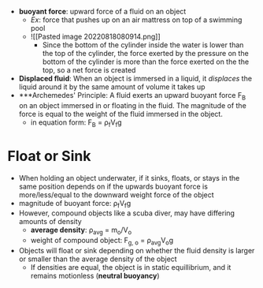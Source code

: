 - **buoyant force**: upward force of a fluid on an object
	- _Ex_: force that pushes up on an air mattress on top of a swimming pool
	- ![[Pasted image 20220818080914.png]]
		- Since the bottom of the cylinder inside the water is lower than the top of the cylinder, the force exerted by the pressure on the bottom of the cylinder is more than the force exerted on the the top, so a net force is created
- **Displaced fluid**: When an object is immersed in a liquid, it *displaces* the liquid around it by the same amount of volume it takes up
- ***Archemedes' Principle: A fluid exerts an upward buoyant force F<sub>B</sub> on an object immersed in or floating in the fluid. The magnitude of the force is equal to the weight of the fluid immersed in the object.
	- in equation form: F<sub>B</sub> = ρ<sub>f</sub>V<sub>f</sub>g

# Float or Sink
- When holding an object underwater, if it sinks, floats, or stays in the same position depends on if the upwards buoyant force is more/less/equal to the downward weight force of the object
- magnitude of buoyant force:  ρ<sub>f</sub>V<sub>f</sub>g
- However, compound objects like a scuba diver, may have differing amounts of density
	- **average density**: ρ<sub>avg</sub> = m<sub>o</sub>/V<sub>o</sub> 
	- weight of compound object: F<sub>g, o</sub> = ρ<sub>avg</sub>V<sub>o</sub>g
- Objects will float or sink depending on whether the fluid density is larger or smaller than the average density of the object
	- If densities are equal, the object is in static equillibrium, and it remains motionless (**neutral buoyancy**)